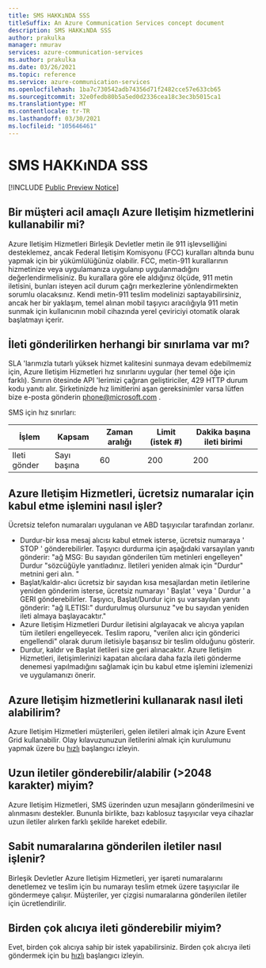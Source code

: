 ```yaml
---
title: SMS HAKKıNDA SSS
titleSuffix: An Azure Communication Services concept document
description: SMS HAKKıNDA SSS
author: prakulka
manager: nmurav
services: azure-communication-services
ms.author: prakulka
ms.date: 03/26/2021
ms.topic: reference
ms.service: azure-communication-services
ms.openlocfilehash: 1ba7c730542adb74356d71f2482cce57e633cb65
ms.sourcegitcommit: 32e0fedb80b5a5ed0d2336cea18c3ec3b5015ca1
ms.translationtype: MT
ms.contentlocale: tr-TR
ms.lasthandoff: 03/30/2021
ms.locfileid: "105646461"
---
```

# <a name="sms-faq"></a>SMS HAKKıNDA SSS

[!INCLUDE [Public Preview Notice](../../includes/public-preview-include.md)]
## <a name="can-a-customer-use-azure-communication-services-for-emergency-purposes"></a>Bir müşteri acil amaçlı Azure Iletişim hizmetlerini kullanabilir mi?

Azure Iletişim Hizmetleri Birleşik Devletler metin ile 911 işlevselliğini desteklemez, ancak Federal Iletişim Komisyonu (FCC) kuralları altında bunu yapmak için bir yükümlülüğünüz olabilir.  FCC, metin-911 kurallarının hizmetinize veya uygulamanıza uygulanıp uygulanmadığını değerlendirmelisiniz. Bu kurallara göre ele aldığınız ölçüde, 911 metin iletisini, bunları isteyen acil durum çağrı merkezlerine yönlendirmekten sorumlu olacaksınız. Kendi metin-911 teslim modelinizi saptayabilirsiniz, ancak her bir yaklaşım, temel alınan mobil taşıyıcı aracılığıyla 911 metin sunmak için kullanıcının mobil cihazında yerel çeviriciyi otomatik olarak başlatmayı içerir.

## <a name="are-there-any-limits-on-sending-messages"></a>İleti gönderilirken herhangi bir sınırlama var mı?

SLA 'larımızla tutarlı yüksek hizmet kalitesini sunmaya devam edebilmemiz için, Azure Iletişim Hizmetleri hız sınırlarını uygular (her temel öğe için farklı). Sınırın ötesinde API 'lerimizi çağıran geliştiriciler, 429 HTTP durum kodu yanıtı alır. Şirketinizde hız limitlerini aşan gereksinimler varsa lütfen bize e-posta gönderin phone@microsoft.com .

SMS için hız sınırları:

|İşlem|Kapsam|Zaman aralığı| Limit (istek #) | Dakika başına ileti birimi|
|---------|-----|-------------|-------------------|-------------------------|
|Ileti gönder|Sayı başına|60|200|200|

## <a name="how-does-azure-communication-services-handle-opt-outs-for-toll-free-numbers"></a>Azure Iletişim Hizmetleri, ücretsiz numaralar için kabul etme işlemini nasıl işler?

Ücretsiz telefon numaraları uygulanan ve ABD taşıyıcılar tarafından zorlanır.
- Durdur-bir kısa mesaj alıcısı kabul etmek isterse, ücretsiz numaraya ' STOP ' gönderebilirler. Taşıyıcı durdurma için aşağıdaki varsayılan yanıtı gönderir: "ağ MSG: Bu sayıdan gönderilen tüm metinleri engelleyen" Durdur "sözcüğüyle yanıtladınız. İletileri yeniden almak için "Durdur" metnini geri alın. "
- Başlat/kaldır-alıcı ücretsiz bir sayıdan kısa mesajlardan metin iletilerine yeniden gönderim isterse, ücretsiz numarayı ' Başlat ' veya ' Durdur ' a GERI gönderebilirler. Taşıyıcı, Başlat/Durdur için şu varsayılan yanıtı gönderir: "ağ ILETISI:" durdurulmuş olursunuz "ve bu sayıdan yeniden ileti almaya başlayacaktır."
- Azure Iletişim Hizmetleri Durdur iletisini algılayacak ve alıcıya yapılan tüm iletileri engelleyecek. Teslim raporu, "verilen alıcı için gönderici engellendi" olarak durum iletisiyle başarısız bir teslim olduğunu gösterir.
- Durdur, kaldır ve Başlat iletileri size geri alınacaktır. Azure Iletişim Hizmetleri, iletişimlerinizi kapatan alıcılara daha fazla ileti gönderme denemesi yapılmadığını sağlamak için bu kabul etme işlemini izlemenizi ve uygulamanızı önerir.

## <a name="how-can-i-receive-messages-using-azure-communication-services"></a>Azure Iletişim hizmetlerini kullanarak nasıl ileti alabilirim?

Azure Iletişim Hizmetleri müşterileri, gelen iletileri almak için Azure Event Grid kullanabilir. Olay kılavuzunuzun iletilerini almak için kurulumunu yapmak üzere bu [hızlı](https://docs.microsoft.com/azure/communication-services/quickstarts/telephony-sms/handle-sms-events) başlangıcı izleyin.

## <a name="can-i-sendreceive-long-messages-2048-chars"></a>Uzun iletiler gönderebilir/alabilir (>2048 karakter) miyim?

Azure Iletişim Hizmetleri, SMS üzerinden uzun mesajların gönderilmesini ve alınmasını destekler. Bununla birlikte, bazı kablosuz taşıyıcılar veya cihazlar uzun iletiler alırken farklı şekilde hareket edebilir.

## <a name="how-are-messages-sent-to-landline-numbers-treated"></a>Sabit numaralarına gönderilen iletiler nasıl işlenir?

Birleşik Devletler Azure Iletişim Hizmetleri, yer işareti numaralarını denetlemez ve teslim için bu numarayı teslim etmek üzere taşıyıcılar ile göndermeye çalışır. Müşteriler, yer çizgisi numaralarına gönderilen iletiler için ücretlendirilir. 

## <a name="can-i-send-messages-to-multiple-recipients"></a>Birden çok alıcıya ileti gönderebilir miyim?


Evet, birden çok alıcıya sahip bir istek yapabilirsiniz. Birden çok alıcıya ileti göndermek için bu [hızlı](https://docs.microsoft.com/azure/communication-services/quickstarts/telephony-sms/send?pivots=programming-language-csharp) başlangıcı izleyin.
